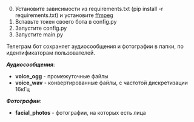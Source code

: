 0. Установите зависимости из requirements.txt (pip install -r requirements.txt) и установите [ffmpeg](https://ffmpeg.org/download.html)
1. Вставьте токен своего бота в config.py
2. Запустите config.py
3. Запустите main.py


Телеграм бот сохраняет аудиосообщения и фотографии в папки, по идентификаторам пользователей.

***Аудиосообщения***:
* **voice_ogg** - промежуточные файлы
* **voice_wav** - конвертированные файлы, с частотой дискретизации 16кГц

***Фотографии***:
* **facial_photos** - фотографии, на которых есть лица
